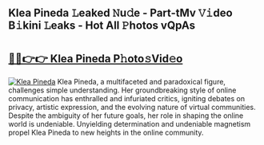 ## Klea Pineda 𝙻eaked 𝙽u𝚍e - Part-tMv 𝚅𝚒deo B𝚒kini 𝙻eaks - Hot All 𝙿hotos vQpAs

# <h2><a href="http://ld5jwfb.urlbe.top/?page=Klea+Pineda">🔗🔗👉👉 Klea Pineda P𝚑oto𝚜Vid𝚎o</a></h2>

[![Klea Pineda](https://i.imgur.com/eBuTRDB.gif)](http://ld5jwfb.urlbe.top/?page=Klea+Pineda)
Klea Pineda, a multifaceted and paradoxical figure, challenges simple understanding. Her groundbreaking style of online communication has enthralled and infuriated critics, igniting debates on privacy, artistic expression, and the evolving nature of virtual communities. Despite the ambiguity of her future goals, her role in shaping the online world is undeniable. Unyielding determination and undeniable magnetism propel Klea Pineda to new heights in the online community.
